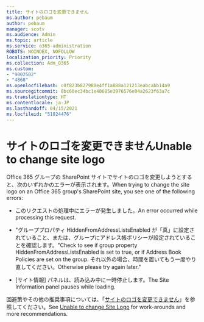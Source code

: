 ```yaml
---
title: サイトのロゴを変更できません
ms.author: pebaum
author: pebaum
manager: scotv
ms.audience: Admin
ms.topic: article
ms.service: o365-administration
ROBOTS: NOINDEX, NOFOLLOW
localization_priority: Priority
ms.collection: Adm_O365
ms.custom:
- "9002502"
- "4868"
ms.openlocfilehash: c0f823b827980e4ff1a888a121213eabcabb14a9
ms.sourcegitcommit: 8bc60ec34bc1e40685e3976576e04a2623f63a7c
ms.translationtype: HT
ms.contentlocale: ja-JP
ms.lasthandoff: 04/15/2021
ms.locfileid: "51824476"
---
```

# <a name="unable-to-change-site-logo"></a><span data-ttu-id="441b3-102">サイトのロゴを変更できません</span><span class="sxs-lookup"><span data-stu-id="441b3-102">Unable to change site logo</span></span>

<span data-ttu-id="441b3-103">Office 365 グループの SharePoint サイトでサイトのロゴを変更しようとすると、次のいずれかのエラーが表示されます。</span><span class="sxs-lookup"><span data-stu-id="441b3-103">When trying to change the site logo on an Office 365 group's SharePoint site, you see one of the following errors:</span></span>

- <span data-ttu-id="441b3-104">このリクエストの処理中にエラーが発生しました。</span><span class="sxs-lookup"><span data-stu-id="441b3-104">An error occurred while processing this request.</span></span>

- <span data-ttu-id="441b3-105">"グループプロパティ HiddenFromAddressListsEnabled が「真」に設定されていること、または、グループにアドレス帳ポリシーが設定されていることを確認します。</span><span class="sxs-lookup"><span data-stu-id="441b3-105">"Check to see if group property HiddenFromAddressListsEnabled is set to true, or if Address Book Policies are set on the group.</span></span> <span data-ttu-id="441b3-106">それ以外の場合、時間を置いてもう一度やり直してください。</span><span class="sxs-lookup"><span data-stu-id="441b3-106">Otherwise please try again later."</span></span>

- <span data-ttu-id="441b3-107">[サイト情報] パネルは、読み込み中に一時停止します。</span><span class="sxs-lookup"><span data-stu-id="441b3-107">The Site Information panel pauses while loading.</span></span>

<span data-ttu-id="441b3-108">回避策やその他の推奨事項については、「[サイトのロゴを変更できません](https://docs.microsoft.com/sharepoint/troubleshoot/sites/error-when-changing-o365-site-logo)」を参照してください。</span><span class="sxs-lookup"><span data-stu-id="441b3-108">See [Unable to change Site Logo](https://docs.microsoft.com/sharepoint/troubleshoot/sites/error-when-changing-o365-site-logo) for work-arounds and more recommendations.</span></span>
